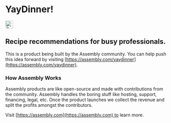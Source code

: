 # YayDinner!

<a href="https://assembly.com/yaydinner/bounties?utm_campaign=assemblage&utm_source=yaydinner&utm_medium=repo_badge"><img src="https://asm-badger.herokuapp.com/yaydinner/badges/tasks.svg" height="24px" alt="Open Tasks" /></a>

## Recipe recommendations for busy professionals.

This is a product being built by the Assembly community. You can help push this idea forward by visiting [https://assembly.com/yaydinner](https://assembly.com/yaydinner).

### How Assembly Works

Assembly products are like open-source and made with contributions from the community. Assembly handles the boring stuff like hosting, support, financing, legal, etc. Once the product launches we collect the revenue and split the profits amongst the contributors.

Visit [https://assembly.com](https://assembly.com) to learn more.
